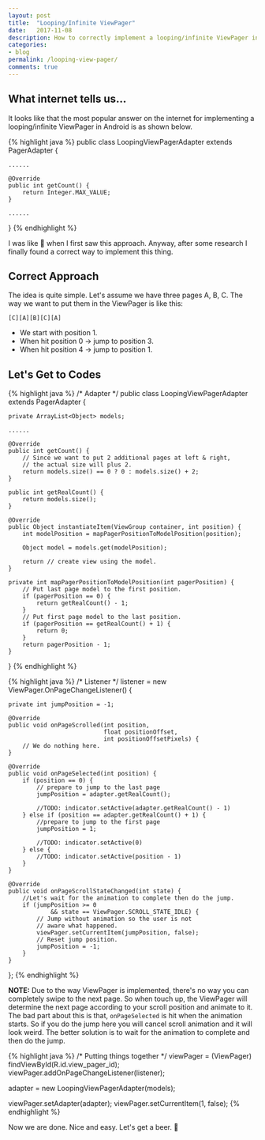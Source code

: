 ```yaml
---
layout: post
title:  "Looping/Infinite ViewPager"
date:   2017-11-08
description: How to correctly implement a looping/infinite ViewPager in Android.
categories:
- blog
permalink: /looping-view-pager/
comments: true
---
```


## What internet tells us...

It looks like that the most popular answer on the internet for
implementing a looping/infinite ViewPager in Android is as shown below.

{% highlight java %}
public class LoopingViewPagerAdapter extends PagerAdapter {

    ......

    @Override
    public int getCount() {
        return Integer.MAX_VALUE;
    }

    ......

}
{% endhighlight %}

I was like :thinking: when I first saw this approach. Anyway, after some
research I finally found a correct way to implement this thing.

## Correct Approach

The idea is quite simple. Let's assume we have three pages A, B, C. The way
we want to put them in the ViewPager is like this:

`[C][A][B][C][A]`

* We start with position 1.
* When hit position 0 -> jump to position 3.
* When hit position 4 -> jump to position 1.

## Let's Get to Codes

{% highlight java %}
/* Adapter */
public class LoopingViewPagerAdapter extends PagerAdapter {

    private ArrayList<Object> models;

    ......

    @Override
    public int getCount() {
        // Since we want to put 2 additional pages at left & right,
        // the actual size will plus 2.
        return models.size() == 0 ? 0 : models.size() + 2;
    }

    public int getRealCount() {
        return models.size();
    }

    @Override
    public Object instantiateItem(ViewGroup container, int position) {
        int modelPosition = mapPagerPositionToModelPosition(position);

        Object model = models.get(modelPosition);

        return // create view using the model.
    }

    private int mapPagerPositionToModelPosition(int pagerPosition) {
        // Put last page model to the first position.
        if (pagerPosition == 0) {
            return getRealCount() - 1;
        }
        // Put first page model to the last position.
        if (pagerPosition == getRealCount() + 1) {
            return 0;
        }
        return pagerPosition - 1;
    }

}
{% endhighlight %}

{% highlight java %}
/* Listener */
listener = new ViewPager.OnPageChangeListener() {

    private int jumpPosition = -1;

    @Override
    public void onPageScrolled(int position,
                               float positionOffset,
                               int positionOffsetPixels) {
        // We do nothing here.
    }

    @Override
    public void onPageSelected(int position) {
        if (position == 0) {
            // prepare to jump to the last page
            jumpPosition = adapter.getRealCount();

            //TODO: indicator.setActive(adapter.getRealCount() - 1)
        } else if (position == adapter.getRealCount() + 1) {
            //prepare to jump to the first page
            jumpPosition = 1;

            //TODO: indicator.setActive(0)
        } else {
            //TODO: indicator.setActive(position - 1)
        }
    }

    @Override
    public void onPageScrollStateChanged(int state) {
        //Let's wait for the animation to complete then do the jump.
        if (jumpPosition >= 0 
                && state == ViewPager.SCROLL_STATE_IDLE) {
            // Jump without animation so the user is not 
            // aware what happened.
            viewPager.setCurrentItem(jumpPosition, false);
            // Reset jump position.
            jumpPosition = -1;
        }
    }
};
{% endhighlight %}

**NOTE:** Due to the way ViewPager is implemented, there's no
way you can completely swipe to the next page. So when touch up, the ViewPager
will determine the next page according to your scroll position and animate to it.
The bad part about this is that, `onPageSelected` is hit when the animation
starts. So if you do the jump here you will cancel scroll animation and it will
look weird. The better solution is to wait for the animation to complete and
then do the jump.

{% highlight java %}
/* Putting things together */
viewPager = (ViewPager) findViewById(R.id.view_pager_id);
viewPager.addOnPageChangeListener(listener);

adapter = new LoopingViewPagerAdapter(models);

viewPager.setAdapter(adapter);
viewPager.setCurrentItem(1, false);
{% endhighlight %}

Now we are done. Nice and easy. Let's get a beer. :beer:
